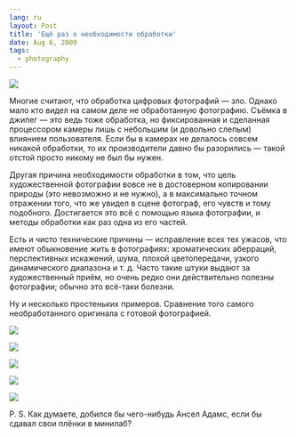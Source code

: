 ```yaml
---
lang: ru
layout: Post
title: 'Ещё раз о необходимости обработки'
date: Aug 6, 2009
tags:
  - photography
---
```


![](/images/blog/2008-09-11-5D-7951.jpg)

Многие считают, что обработка цифровых фотографий — зло. Однако мало кто видел на самом деле не обработанную фотографию. Съёмка в джипег — это ведь тоже обработка, но фиксированная и сделанная процессором камеры лишь с небольшим (и довольно слепым) влиянием пользователя. Если бы в камерах не делалось совсем никакой обработки, то их производители давно бы разорились — такой отстой просто никому не был бы нужен.

<!--more-->

Другая причина необходимости обработки в том, что цель художественной фотографии вовсе не в достоверном копировании природы (это невозможно и не нужно), а в максимально точном отражении того, что же увидел в сцене фотограф, его чувств и тому подобного. Достигается это всё с помощью языка фотографии, и методы обработки как раз одна из его частей.

Есть и чисто технические причины — исправление всех тех ужасов, что имеют обыкновение жить в фотографиях: хроматических аберраций, перспективных искажений, шума, плохой цветопередачи, узкого динамического диапазона и т. д. Часто такие штуки выдают за художественный приём, но очень редко они действительно полезны фотографии; обычно это всё-таки болезни.

Ну и несколько простеньких примеров. Сравнение того самого необработанного оригинала с готовой фотографией.

![](/images/blog/2008-09-10-5D-7830.jpg)

![](/images/blog/2008-09-11-5D-7850.jpg)

![](/images/blog/2009-07-19-5D-8381.jpg)

![](/images/blog/2009-07-19-5D-8442.jpg)

![](/images/blog/2009-07-20-5D-8831.jpg)

P. S. Как думаете, добился бы чего-нибудь Ансел Адамс, если бы сдавал свои плёнки в минилаб?

